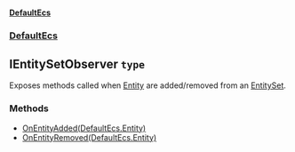 #### [DefaultEcs](./DefaultEcs.md 'DefaultEcs')
### [DefaultEcs](./DefaultEcs.md#DefaultEcs 'DefaultEcs')
## IEntitySetObserver `type`
Exposes methods called when [Entity](./DefaultEcs-Entity.md 'DefaultEcs.Entity') are added/removed from an [EntitySet](./DefaultEcs-EntitySet.md 'DefaultEcs.EntitySet').
### Methods
- [OnEntityAdded(DefaultEcs.Entity)](./DefaultEcs-IEntitySetObserver-OnEntityAdded(DefaultEcs-Entity).md 'DefaultEcs.IEntitySetObserver.OnEntityAdded(DefaultEcs.Entity)')
- [OnEntityRemoved(DefaultEcs.Entity)](./DefaultEcs-IEntitySetObserver-OnEntityRemoved(DefaultEcs-Entity).md 'DefaultEcs.IEntitySetObserver.OnEntityRemoved(DefaultEcs.Entity)')
